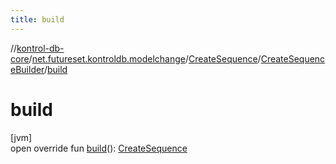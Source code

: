```yaml
---
title: build
---
```

//[kontrol-db-core](../../../../index.html)/[net.futureset.kontroldb.modelchange](../../index.html)/[CreateSequence](../index.html)/[CreateSequenceBuilder](index.html)/[build](build.html)



# build



[jvm]\
open override fun [build](build.html)(): [CreateSequence](../index.html)




